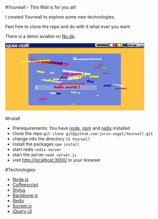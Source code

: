 #Yourwall - This Wall is for you all!

I created Yourwall to explore some new technologies.

Feel free to clone the repo and do with it what ever you want

There is a demo aviable on [No.de](http://yourwall.no.de/).

![screenshot](https://github.com/jorin-vogel/Yourwall/raw/master/screenshot.png)

#Install

* Prerequirements: You have [node](http://nodejs.org/), [npm](http://npmjs.org/) and [redis](http://redis.io/) installed
* clone the repo `git clone git@github.com:jorin-vogel/Yourwall.git`
* change into the directory `cd Yourwall`
* install the packages `npm install`
* start redis `redis-server`
* start the server `node server.js`
* visit [http://localhost:3000/](http://localhost:3000/) in your browser


#Technologies

* [Node.js](http://nodejs.org/)
* [Coffeescript](http://jashkenas.github.com/coffee-script/)
* [Stylus](http://learnboost.github.com/stylus/)
* [Backbone.js](http://documentcloud.github.com/backbone/)
* [Redis](http://redis.io/)
* [Socket.io](http://socket.io/)
* [jQuery UI](http://jqueryui.com/)
